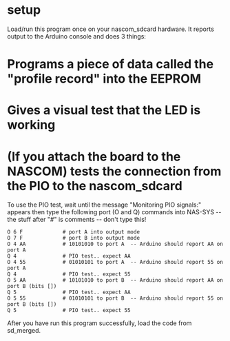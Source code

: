 # setup

Load/run this program once on your nascom_sdcard hardware. It reports output to the Arduino console and does 3 things:

# Programs a piece of data called the "profile record" into the EEPROM
# Gives a visual test that the LED is working
# (If you attach the board to the NASCOM) tests the connection from the PIO to the nascom_sdcard

To use the PIO test, wait until the message "Monitoring PIO signals:" appears
then type the following port (O and Q) commands into NAS-SYS -- the stuff after
"#" is comments -- don't type this!

    O 6 F             # port A into output mode
    O 7 F             # port B into output mode
    O 4 AA            # 10101010 to port A  -- Arduino should report AA on port A
    Q 4               # PIO test.. expect AA
    O 4 55            # 01010101 to port A  -- Arduino should report 55 on port A
    Q 4               # PIO test.. expect 55
    O 5 AA            # 10101010 to port B  -- Arduino should report AA on port B (bits [])
    Q 5               # PIO test.. expect AA
    O 5 55            # 01010101 to port B  -- Arduino should report 55 on port B (bits [])
    Q 5               # PIO test.. expect 55



After you have run this program successfully, load the code from sd_merged.
